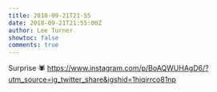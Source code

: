 ```yaml
---
title: 2018-09-21T21-55
date: 2018-09-21T21:55:00Z
author: Lee Turner
showtoc: false
comments: true
---
```


Surprise 🕷 https://www.instagram.com/p/BoAQWUHAgD6/?utm_source=ig_twitter_share&igshid=1hiqirrco81np

